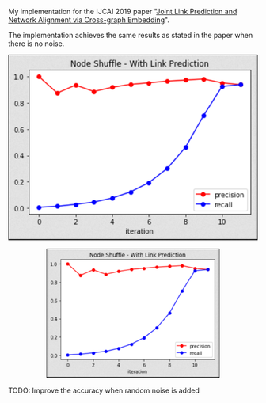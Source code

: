 My implementation for the IJCAI 2019 paper "[Joint Link Prediction and Network Alignment via Cross-graph Embedding](https://www.ijcai.org/Proceedings/2019/312)".

The implementation achieves the same results as stated in the paper when there is no noise.

![precesion and recall for node matching](https://github.com/phucdoitoan/CENALP-implementation/blob/master/cenalp.png)

<p align="center">
  <img src=https://github.com/phucdoitoan/CENALP-implementation/blob/master/cenalp.png width="350" title="precision and recall results for node matching">
</p>

TODO: Improve the accuracy when random noise is added 
